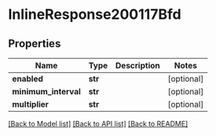 # InlineResponse200117Bfd

## Properties
Name | Type | Description | Notes
------------ | ------------- | ------------- | -------------
**enabled** | **str** |  | [optional] 
**minimum_interval** | **str** |  | [optional] 
**multiplier** | **str** |  | [optional] 

[[Back to Model list]](../README.md#documentation-for-models) [[Back to API list]](../README.md#documentation-for-api-endpoints) [[Back to README]](../README.md)

